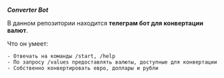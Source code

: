 _**Converter Bot**_


В данном репозитории находится **телеграм бот для конвертации валют**.

Что он умеет:

	- Отвечать на команды /start, /help
	- По запросу /values предоставлять валюты, доступные для конвертации
	- Собственно конвертировать евро, доллары и рубли
